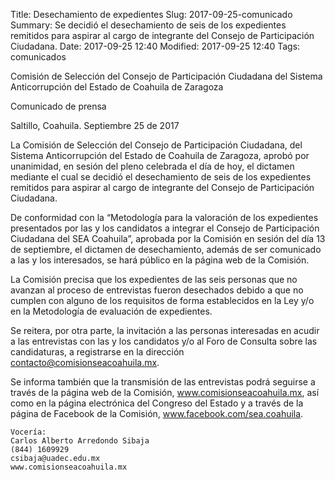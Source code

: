Title: Desechamiento de expedientes
Slug: 2017-09-25-comunicado
Summary: Se decidió el desechamiento de seis de los expedientes remitidos para aspirar al cargo de integrante del Consejo de Participación Ciudadana.
Date: 2017-09-25 12:40
Modified: 2017-09-25 12:40
Tags: comunicados


Comisión de Selección del Consejo de Participación Ciudadana del Sistema Anticorrupción del Estado de Coahuila de Zaragoza

Comunicado de prensa

Saltillo, Coahuila. Septiembre 25 de 2017

La Comisión de Selección del Consejo de Participación Ciudadana, del Sistema Anticorrupción del Estado de Coahuila de Zaragoza, aprobó por unanimidad, en sesión del pleno celebrada el día de hoy, el dictamen mediante el cual se decidió el desechamiento de seis de los expedientes remitidos para aspirar al cargo de integrante del Consejo de Participación Ciudadana.

De conformidad con la “Metodología para la valoración de los expedientes presentados por las y los candidatos a integrar el Consejo de Participación Ciudadana del SEA Coahuila”, aprobada por la Comisión en sesión del día 13 de septiembre, el dictamen de desechamiento, además de ser comunicado a las y los interesados, se hará público en la página web de la Comisión.

La Comisión precisa que los expedientes de las seis personas que no avanzan al proceso de entrevistas fueron desechados debido a que no cumplen con alguno de los requisitos de forma establecidos en la Ley y/o en la Metodología de evaluación de expedientes.

Se reitera, por otra parte, la invitación a las personas interesadas en acudir a las entrevistas con las y los candidatos y/o al Foro de Consulta sobre las candidaturas, a registrarse en la dirección contacto@comisionseacoahuila.mx.

Se informa también que la transmisión de las entrevistas podrá seguirse a través de la página web de la Comisión, www.comisionseacoahuila.mx, así como en la página electrónica del Congreso del Estado y a través de la página de Facebook de la Comisión, www.facebook.com/sea.coahuila.

    Vocería:
    Carlos Alberto Arredondo Sibaja
    (844) 1609929
    csibaja@uadec.edu.mx
    www.comisionseacoahuila.mx
